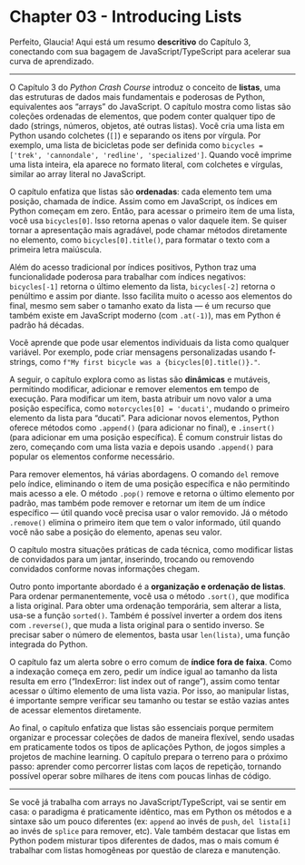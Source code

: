 # Chapter 03 - Introducing Lists

Perfeito, Glaucia! Aqui está um resumo **descritivo** do Capítulo 3, conectando com sua bagagem de JavaScript/TypeScript para acelerar sua curva de aprendizado.

---

O Capítulo 3 do *Python Crash Course* introduz o conceito de **listas**, uma das estruturas de dados mais fundamentais e poderosas de Python, equivalentes aos “arrays” do JavaScript. O capítulo mostra como listas são coleções ordenadas de elementos, que podem conter qualquer tipo de dado (strings, números, objetos, até outras listas). Você cria uma lista em Python usando colchetes (`[]`) e separando os itens por vírgula. Por exemplo, uma lista de bicicletas pode ser definida como `bicycles = ['trek', 'cannondale', 'redline', 'specialized']`. Quando você imprime uma lista inteira, ela aparece no formato literal, com colchetes e vírgulas, similar ao array literal no JavaScript.

O capítulo enfatiza que listas são **ordenadas**: cada elemento tem uma posição, chamada de índice. Assim como em JavaScript, os índices em Python começam em zero. Então, para acessar o primeiro item de uma lista, você usa `bicycles[0]`. Isso retorna apenas o valor daquele item. Se quiser tornar a apresentação mais agradável, pode chamar métodos diretamente no elemento, como `bicycles[0].title()`, para formatar o texto com a primeira letra maiúscula.

Além do acesso tradicional por índices positivos, Python traz uma funcionalidade poderosa para trabalhar com índices negativos: `bicycles[-1]` retorna o último elemento da lista, `bicycles[-2]` retorna o penúltimo e assim por diante. Isso facilita muito o acesso aos elementos do final, mesmo sem saber o tamanho exato da lista — é um recurso que também existe em JavaScript moderno (com `.at(-1)`), mas em Python é padrão há décadas.

Você aprende que pode usar elementos individuais da lista como qualquer variável. Por exemplo, pode criar mensagens personalizadas usando f-strings, como `f"My first bicycle was a {bicycles[0].title()}."`.

A seguir, o capítulo explora como as listas são **dinâmicas** e mutáveis, permitindo modificar, adicionar e remover elementos em tempo de execução. Para modificar um item, basta atribuir um novo valor a uma posição específica, como `motorcycles[0] = 'ducati'`, mudando o primeiro elemento da lista para “ducati”. Para adicionar novos elementos, Python oferece métodos como `.append()` (para adicionar no final), e `.insert()` (para adicionar em uma posição específica). É comum construir listas do zero, começando com uma lista vazia e depois usando `.append()` para popular os elementos conforme necessário.

Para remover elementos, há várias abordagens. O comando `del` remove pelo índice, eliminando o item de uma posição específica e não permitindo mais acesso a ele. O método `.pop()` remove e retorna o último elemento por padrão, mas também pode remover e retornar um item de um índice específico — útil quando você precisa usar o valor removido. Já o método `.remove()` elimina o primeiro item que tem o valor informado, útil quando você não sabe a posição do elemento, apenas seu valor.

O capítulo mostra situações práticas de cada técnica, como modificar listas de convidados para um jantar, inserindo, trocando ou removendo convidados conforme novas informações chegam.

Outro ponto importante abordado é a **organização e ordenação de listas**. Para ordenar permanentemente, você usa o método `.sort()`, que modifica a lista original. Para obter uma ordenação temporária, sem alterar a lista, usa-se a função `sorted()`. Também é possível inverter a ordem dos itens com `.reverse()`, que muda a lista original para o sentido inverso. Se precisar saber o número de elementos, basta usar `len(lista)`, uma função integrada do Python.

O capítulo faz um alerta sobre o erro comum de **índice fora de faixa**. Como a indexação começa em zero, pedir um índice igual ao tamanho da lista resulta em erro (“IndexError: list index out of range”), assim como tentar acessar o último elemento de uma lista vazia. Por isso, ao manipular listas, é importante sempre verificar seu tamanho ou testar se estão vazias antes de acessar elementos diretamente.

Ao final, o capítulo enfatiza que listas são essenciais porque permitem organizar e processar coleções de dados de maneira flexível, sendo usadas em praticamente todos os tipos de aplicações Python, de jogos simples a projetos de machine learning. O capítulo prepara o terreno para o próximo passo: aprender como percorrer listas com laços de repetição, tornando possível operar sobre milhares de itens com poucas linhas de código.

---

Se você já trabalha com arrays no JavaScript/TypeScript, vai se sentir em casa: o paradigma é praticamente idêntico, mas em Python os métodos e a sintaxe são um pouco diferentes (ex: `append` ao invés de `push`, `del lista[i]` ao invés de `splice` para remover, etc). Vale também destacar que listas em Python podem misturar tipos diferentes de dados, mas o mais comum é trabalhar com listas homogêneas por questão de clareza e manutenção.


